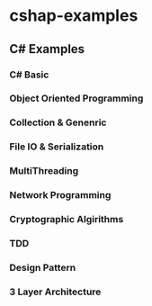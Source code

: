 # cshap-examples
## C# Examples
### C# Basic
### Object Oriented Programming
### Collection & Genenric
### File IO & Serialization
### MultiThreading
### Network Programming
### Cryptographic Algirithms
### TDD
### Design Pattern
### 3 Layer Architecture